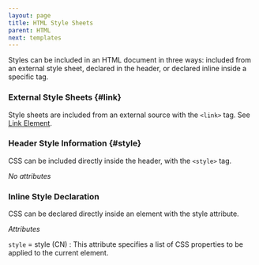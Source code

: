 ```yaml
---
layout: page
title: HTML Style Sheets
parent: HTML
next: templates
---
```


Styles can be included in an HTML document in three ways: included from an external style sheet, declared in the header, or declared inline inside a specific tag.

### External Style Sheets {#link}

Style sheets are included from an external source with the `<link>` tag. See [Link Element](documents.html#link).

### Header Style Information {#style}

CSS can be included directly inside the header, with the `<style>` tag.

*No attributes*

### Inline Style Declaration

CSS can be declared directly inside an element with the style attribute.

_Attributes_

`style` = style (CN)
: This attribute specifies a list of CSS properties to be applied to the current element.
